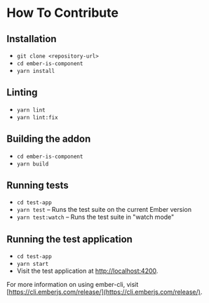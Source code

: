 # How To Contribute

## Installation

* `git clone <repository-url>`
* `cd ember-is-component`
* `yarn install`

## Linting

* `yarn lint`
* `yarn lint:fix`

## Building the addon

* `cd ember-is-component`
* `yarn build`

## Running tests

* `cd test-app`
* `yarn test` – Runs the test suite on the current Ember version
* `yarn test:watch` – Runs the test suite in "watch mode"

## Running the test application

* `cd test-app`
* `yarn start`
* Visit the test application at [http://localhost:4200](http://localhost:4200).

For more information on using ember-cli, visit [https://cli.emberjs.com/release/](https://cli.emberjs.com/release/).
